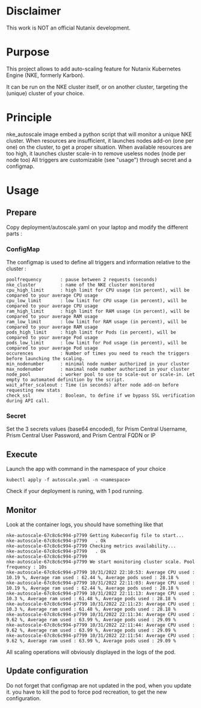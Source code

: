 # Disclaimer

This work is NOT an official Nutanix development. 

# Purpose

This project allows to add auto-scaling feature for Nutanix Kubernetes Engine (NKE, formerly Karbon).

It can be run on the NKE cluster itself, or on another cluster, targeting the (unique) cluster of your choice.

# Principle

nke_autoscale image embed a python script that will monitor a unique NKE cluster.
When resources are insufficient, it launches nodes add-on (one per one) on the cluster, to get a proper situation.
When available resources are too high, it launches cluster scale-in to remove useless nodes (node per node too)
All triggers are customizable (see "usage") through secret and a configmap.

# Usage

## Prepare

Copy deployment/autoscale.yaml on your laptop and modify the different parts :

### ConfigMap

The configmap is used to define all triggers and information relative to the cluster :
    
    poolfrequency       : pause between 2 requests (seconds)
    nke_cluster         : name of the NKE cluster monitored
    cpu_high_limit      : high limit for CPU usage (in percent), will be compared to your average CPU usage 
    cpu_low_limit       : low limit for CPU usage (in percent), will be compared to your average CPU usage 
    ram_high_limit      : high limit for RAM usage (in percent), will be compared to your average RAM usage 
    ram_low_limit       : low limit for RAM usage (in percent), will be compared to your average RAM usage 
    pods_high_limit     : high limit for Pods (in percent), will be compared to your average Pod usage 
    pods_low_limit      : low limit for Pod usage (in percent), will be compared to your average Pod usage 
    occurences          : Number of times you need to reach the triggers before launching the scaling.
    min_nodenumber      : minimal node number authorized in your cluster
    max_nodenumber      : maximal node number authorized in your cluster
    node_pool           : worker pool to use to scale-out or scale-in. Let empty to automated definition by the script.
    wait_after_scaleout : Time (in seconds) after node add-on before requesting new stats
    check_ssl           : Boolean, to define if we bypass SSL verification during API call.


### Secret

Set the 3 secrets values (base64 encoded), for Prism Central Username, Prism Central User Password, and Prism Central FQDN or IP

## Execute

Launch the app with command in the namespace of your choice

    kubectl apply -f autoscale.yaml -n <namespace>

Check if your deployment is runing, with 1 pod running.

## Monitor

Look at the container logs, you should have something like that

    nke-autoscale-67c8c6c994-p7799 Getting Kubeconfig file to start...
    nke-autoscale-67c8c6c994-p7799   . Ok
    nke-autoscale-67c8c6c994-p7799 Checking metrics availability...
    nke-autoscale-67c8c6c994-p7799   . Ok
    nke-autoscale-67c8c6c994-p7799
    nke-autoscale-67c8c6c994-p7799 We start monitoring cluster scale. Pool frequency : 10s
    nke-autoscale-67c8c6c994-p7799 10/31/2022 22:10:53: Average CPU used : 10.19 %, Average ram used : 62.44 %, Average pods used : 28.18 %
    nke-autoscale-67c8c6c994-p7799 10/31/2022 22:11:03: Average CPU used : 10.19 %, Average ram used : 62.44 %, Average pods used : 28.18 %
    nke-autoscale-67c8c6c994-p7799 10/31/2022 22:11:13: Average CPU used : 10.3 %, Average ram used : 61.48 %, Average pods used : 28.18 %
    nke-autoscale-67c8c6c994-p7799 10/31/2022 22:11:23: Average CPU used : 10.3 %, Average ram used : 61.48 %, Average pods used : 28.18 %
    nke-autoscale-67c8c6c994-p7799 10/31/2022 22:11:34: Average CPU used : 9.62 %, Average ram used : 63.99 %, Average pods used : 29.09 %
    nke-autoscale-67c8c6c994-p7799 10/31/2022 22:11:44: Average CPU used : 9.62 %, Average ram used : 63.99 %, Average pods used : 29.09 %
    nke-autoscale-67c8c6c994-p7799 10/31/2022 22:11:54: Average CPU used : 9.62 %, Average ram used : 63.99 %, Average pods used : 29.09 %                          

All scaling operations will obviously displayed in the logs of the pod.

## Update configuration

Do not forget that configmap are not updated in the pod, when you update it. you have to kill the pod to force pod recreation, to get the new configuration.